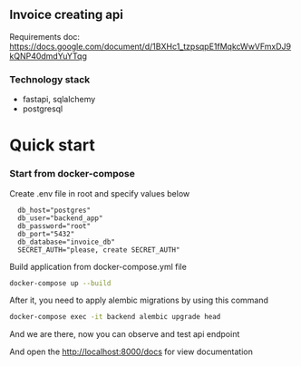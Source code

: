 ## Invoice creating api

Requirements doc:
<https://docs.google.com/document/d/1BXHc1_tzpsqpE1fMqkcWwVFmxDJ9kQNP40dmdYuYTqg>

### Technology stack
 - fastapi, sqlalchemy
 - postgresql

# Quick start
### Start from docker-compose

Create .env file in root and specify values below
```.env
  db_host="postgres"
  db_user="backend_app"
  db_password="root"
  db_port="5432"
  db_database="invoice_db"
  SECRET_AUTH="please, create SECRET_AUTH"
```

Build application from docker-compose.yml file
```bash
docker-compose up --build
```
After it, you need to apply alembic migrations by using this command
```bash
docker-compose exec -it backend alembic upgrade head
```
And we are there, now you can observe and test api endpoint

And open the <http://localhost:8000/docs> for view documentation

